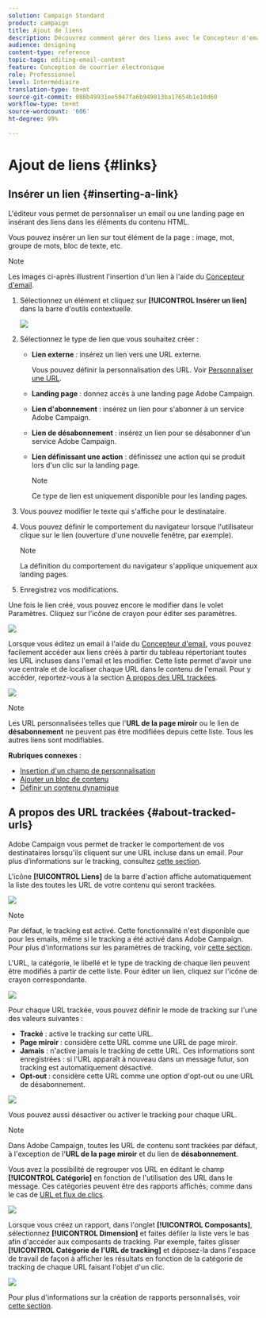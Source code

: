 ```yaml
---
solution: Campaign Standard
product: campaign
title: Ajout de liens
description: Découvrez comment gérer des liens avec le Concepteur d'email.
audience: designing
content-type: reference
topic-tags: editing-email-content
feature: Conception de courrier électronique
role: Professionnel
level: Intermédiaire
translation-type: tm+mt
source-git-commit: 088b49931ee5047fa6b949813ba17654b1e10d60
workflow-type: tm+mt
source-wordcount: '606'
ht-degree: 99%

---
```



# Ajout de liens {#links}

## Insérer un lien {#inserting-a-link}

L&#39;éditeur vous permet de personnaliser un email ou une landing page en insérant des liens dans les éléments du contenu HTML.

Vous pouvez insérer un lien sur tout élément de la page : image, mot, groupe de mots, bloc de texte, etc.

>[!NOTE]
>
>Les images ci-après illustrent l&#39;insertion d&#39;un lien à l&#39;aide du [Concepteur d&#39;email](../../designing/using/designing-content-in-adobe-campaign.md).

1. Sélectionnez un élément et cliquez sur **[!UICONTROL Insérer un lien]** dans la barre d&#39;outils contextuelle.

   ![](assets/des_insert_link.png)

1. Sélectionnez le type de lien que vous souhaitez créer :

   * **Lien externe** : insérez un lien vers une URL externe.

      Vous pouvez définir la personnalisation des URL. Voir [Personnaliser une URL](../../designing/using/using-reusable-content.md#creating-a-content-fragment).

   * **Landing page** : donnez accès à une landing page Adobe Campaign.
   * **Lien d&#39;abonnement** : insérez un lien pour s&#39;abonner à un service Adobe Campaign.
   * **Lien de désabonnement** : insérez un lien pour se désabonner d&#39;un service Adobe Campaign.
   * **Lien définissant une action** : définissez une action qui se produit lors d&#39;un clic sur la landing page.

      >[!NOTE]
      >
      >Ce type de lien est uniquement disponible pour les landing pages.

1. Vous pouvez modifier le texte qui s&#39;affiche pour le destinataire.
1. Vous pouvez définir le comportement du navigateur lorsque l&#39;utilisateur clique sur le lien (ouverture d&#39;une nouvelle fenêtre, par exemple).

   >[!NOTE]
   >
   >La définition du comportement du navigateur s&#39;applique uniquement aux landing pages.

1. Enregistrez vos modifications.

Une fois le lien créé, vous pouvez encore le modifier dans le volet Paramètres. Cliquez sur l&#39;icône de crayon pour éditer ses paramètres.

![](assets/des_link_edit.png)

Lorsque vous éditez un email à l&#39;aide du [Concepteur d&#39;email](../../designing/using/designing-content-in-adobe-campaign.md), vous pouvez facilement accéder aux liens créés à partir du tableau répertoriant toutes les URL incluses dans l&#39;email et les modifier. Cette liste permet d&#39;avoir une vue centrale et de localiser chaque URL dans le contenu de l&#39;email. Pour y accéder, reportez-vous à la section [A propos des URL trackées](#about-tracked-urls).

![](assets/des_link_list.png)

>[!NOTE]
>
>Les URL personnalisées telles que l&#39;**URL de la page miroir** ou le lien de **désabonnement** ne peuvent pas être modifiées depuis cette liste. Tous les autres liens sont modifiables.

**Rubriques connexes** :

* [Insertion d&#39;un champ de personnalisation](../../designing/using/personalization.md#inserting-a-personalization-field)
* [Ajouter un bloc de contenu](../../designing/using/personalization.md#adding-a-content-block)
* [Définir un contenu dynamique](../../designing/using/personalization.md#defining-dynamic-content-in-an-email)

## A propos des URL trackées {#about-tracked-urls}

Adobe Campaign vous permet de tracker le comportement de vos destinataires lorsqu&#39;ils cliquent sur une URL incluse dans un email. Pour plus d’informations sur le tracking, consultez [cette section](../../sending/using/tracking-messages.md#about-tracking).

L&#39;icône **[!UICONTROL Liens]** de la barre d&#39;action affiche automatiquement la liste des toutes les URL de votre contenu qui seront trackées.

![](assets/des_links.png)

>[!NOTE]
>
>Par défaut, le tracking est activé. Cette fonctionnalité n&#39;est disponible que pour les emails, même si le tracking a été activé dans Adobe Campaign. Pour plus d&#39;informations sur les paramètres de tracking, voir [cette section](../../administration/using/configuring-email-channel.md#tracking-parameters).

L&#39;URL, la catégorie, le libellé et le type de tracking de chaque lien peuvent être modifiés à partir de cette liste. Pour éditer un lien, cliquez sur l&#39;icône de crayon correspondante.

![](assets/des_links_tracking.png)

Pour chaque URL trackée, vous pouvez définir le mode de tracking sur l&#39;une des valeurs suivantes :

* **Tracké** : active le tracking sur cette URL.
* **Page miroir** : considère cette URL comme une URL de page miroir.
* **Jamais** : n&#39;active jamais le tracking de cette URL. Ces informations sont enregistrées : si l&#39;URL apparaît à nouveau dans un message futur, son tracking est automatiquement désactivé.
* **Opt-out** : considère cette URL comme une option d&#39;opt-out ou une URL de désabonnement.

![](assets/des_link_tracking_type.png)

Vous pouvez aussi désactiver ou activer le tracking pour chaque URL.

>[!NOTE]
>
>Dans Adobe Campaign, toutes les URL de contenu sont trackées par défaut, à l&#39;exception de l&#39;**URL de la page miroir** et du lien de **désabonnement**.

Vous avez la possibilité de regrouper vos URL en éditant le champ **[!UICONTROL Catégorie]** en fonction de l&#39;utilisation des URL dans le message. Ces catégories peuvent être des rapports affichés, comme dans le cas de [URL et flux de clics](../../reporting/using/urls-and-click-streams.md).

![](assets/des_link_tracking_category.png)

Lorsque vous créez un rapport, dans l&#39;onglet **[!UICONTROL Composants]**, sélectionnez **[!UICONTROL Dimension]** et faites défiler la liste vers le bas afin d&#39;accéder aux composants de tracking. Par exemple, faites glisser **[!UICONTROL Catégorie de l&#39;URL de tracking]** et déposez-la dans l&#39;espace de travail de façon à afficher les résultats en fonction de la catégorie de tracking de chaque URL faisant l&#39;objet d&#39;un clic.

![](assets/des_link_tracking_report.png)

Pour plus d&#39;informations sur la création de rapports personnalisés, voir [cette section](../../reporting/using/about-dynamic-reports.md).
